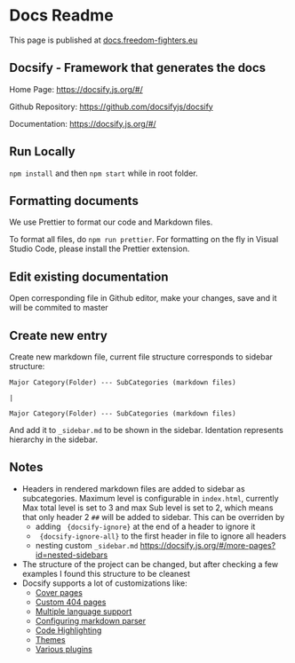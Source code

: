 # Docs Readme
This page is published at [docs.freedom-fighters.eu](https://docs.freedom-fighters.eu/)

## Docsify - Framework that generates the docs

Home Page: https://docsify.js.org/#/

Github Repository: https://github.com/docsifyjs/docsify

Documentation: https://docsify.js.org/#/

## Run Locally

`npm install` and then `npm start` while in root folder.

## Formatting documents

We use Prettier to format our code and Markdown files.

To format all files, do `npm run prettier`. For formatting on the fly in Visual Studio Code, please install the Prettier extension.

## Edit existing documentation

Open corresponding file in Github editor, make your changes, save and it will be commited to master

## Create new entry

Create new markdown file, current file structure corresponds to sidebar structure:

`Major Category(Folder) --- SubCategories (markdown files)`

`|`

`Major Category(Folder) --- SubCategories (markdown files)`

And add it to `_sidebar.md` to be shown in the sidebar. Identation represents hierarchy in the sidebar.

## Notes

- Headers in rendered markdown files are added to sidebar as subcategories. Maximum level is configurable in `index.html`, currently Max total level is set to 3 and max Sub level is set to 2, which means that only header 2 `##` will be added to sidebar. This can be overriden by 
  - adding ` {docsify-ignore}` at the end of a header to ignore it
  - ` {docsify-ignore-all}` to the first header in file to ignore all headers
  - nesting custom `_sidebar.md` https://docsify.js.org/#/more-pages?id=nested-sidebars
- The structure of the project can be changed, but after checking a few examples I found this structure to be cleanest
- Docsify supports a lot of customizations like:
  - [Cover pages](https://docsify.js.org/#/configuration?id=coverpage)
  - [Custom 404 pages](https://docsify.js.org/#/configuration?id=notfoundpage)
  - [Multiple language support](https://docsify.js.org/#/configuration?id=fallbacklanguages)
  - [Configuring markdown parser](https://docsify.js.org/#/markdown)
  - [Code Highlighting](https://docsify.js.org/#/language-highlight)
  - [Themes](https://docsify.js.org/#/themes)
  - [Various plugins](https://docsify.js.org/#/plugins)
